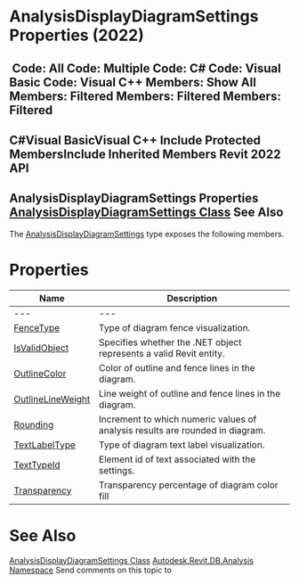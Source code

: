 # AnalysisDisplayDiagramSettings Properties (2022)

﻿
 Code: All Code: Multiple Code: C# Code: Visual Basic Code: Visual C++  Members: Show All Members: Filtered Members: Filtered Members: Filtered   
---  
C#Visual BasicVisual C++
Include Protected MembersInclude Inherited Members
Revit 2022 API  
---  
AnalysisDisplayDiagramSettings Properties  
[AnalysisDisplayDiagramSettings Class](57e0c5ff-555c-7345-ac24-3592207a4d70.md "AnalysisDisplayDiagramSettings Class") See Also  
---  
The [AnalysisDisplayDiagramSettings](57e0c5ff-555c-7345-ac24-3592207a4d70.md "AnalysisDisplayDiagramSettings Class") type exposes the following members.
# Properties
| Name | Description |
| --- | --- |
| --- | --- | --- |
| [FenceType](61563e0a-b479-729c-95c9-a7cc387884d0.md "FenceType Property") | Type of diagram fence visualization. |
| [IsValidObject](3c856db3-000f-0701-2c98-0166f725c53f.md "IsValidObject Property") | Specifies whether the .NET object represents a valid Revit entity. |
| [OutlineColor](d4a4b1af-8bea-8573-8113-1a5a85cf0a26.md "OutlineColor Property") | Color of outline and fence lines in the diagram. |
| [OutlineLineWeight](da2ddbee-e3c2-ed8e-2f09-9290d08b19a6.md "OutlineLineWeight Property") | Line weight of outline and fence lines in the diagram. |
| [Rounding](2f5d4eb9-6eb3-0aa6-3baf-9d50d2edb03b.md "Rounding Property") | Increment to which numeric values of analysis results are rounded in diagram. |
| [TextLabelType](f7968a9e-6a5c-c190-6136-8a434df474e5.md "TextLabelType Property") | Type of diagram text label visualization. |
| [TextTypeId](579f8e27-2830-55ea-93d7-14598f234b9f.md "TextTypeId Property") | Element id of text associated with the settings. |
| [Transparency](417445e0-0fb3-3a01-3332-657f66d4cb27.md "Transparency Property") | Transparency percentage of diagram color fill |

# See Also
[AnalysisDisplayDiagramSettings Class](57e0c5ff-555c-7345-ac24-3592207a4d70.md "AnalysisDisplayDiagramSettings Class")
[Autodesk.Revit.DB.Analysis Namespace](958e2e12-587d-f188-5d7b-f13d7dbfdf48.md "Autodesk.Revit.DB.Analysis Namespace")
Send comments on this topic to 